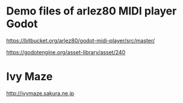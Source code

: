 # Demo files of arlez80 MIDI player Godot
https://bitbucket.org/arlez80/godot-midi-player/src/master/

https://godotengine.org/asset-library/asset/240

# Ivy Maze
http://ivymaze.sakura.ne.jp

